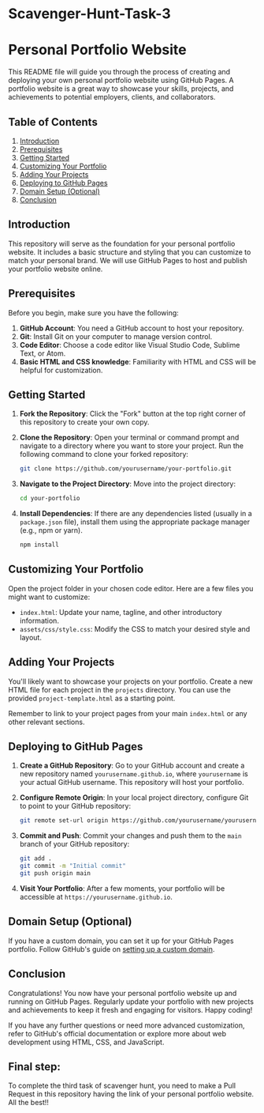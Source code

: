 # Scavenger-Hunt-Task-3 

# Personal Portfolio Website 

This README file will guide you through the process of creating and deploying your own personal portfolio website using GitHub Pages. A portfolio website is a great way to showcase your skills, projects, and achievements to potential employers, clients, and collaborators.

## Table of Contents
1. [Introduction](#introduction)
2. [Prerequisites](#prerequisites)
3. [Getting Started](#getting-started)
4. [Customizing Your Portfolio](#customizing-your-portfolio)
5. [Adding Your Projects](#adding-your-projects)
6. [Deploying to GitHub Pages](#deploying-to-github-pages)
7. [Domain Setup (Optional)](#domain-setup-optional)
8. [Conclusion](#conclusion)

## Introduction

This repository will serve as the foundation for your personal portfolio website. It includes a basic structure and styling that you can customize to match your personal brand. We will use GitHub Pages to host and publish your portfolio website online.

## Prerequisites

Before you begin, make sure you have the following:

1. **GitHub Account**: You need a GitHub account to host your repository.
2. **Git**: Install Git on your computer to manage version control.
3. **Code Editor**: Choose a code editor like Visual Studio Code, Sublime Text, or Atom.
4. **Basic HTML and CSS knowledge**: Familiarity with HTML and CSS will be helpful for customization.

## Getting Started

1. **Fork the Repository**: Click the "Fork" button at the top right corner of this repository to create your own copy.

2. **Clone the Repository**: Open your terminal or command prompt and navigate to a directory where you want to store your project. Run the following command to clone your forked repository:
   
   ```bash
   git clone https://github.com/yourusername/your-portfolio.git
   ```
   
3. **Navigate to the Project Directory**: Move into the project directory:
   
   ```bash
   cd your-portfolio
   ```

4. **Install Dependencies**: If there are any dependencies listed (usually in a `package.json` file), install them using the appropriate package manager (e.g., npm or yarn).
   
   ```bash
   npm install
   ```

## Customizing Your Portfolio

Open the project folder in your chosen code editor. Here are a few files you might want to customize:

- `index.html`: Update your name, tagline, and other introductory information.
- `assets/css/style.css`: Modify the CSS to match your desired style and layout.

## Adding Your Projects

You'll likely want to showcase your projects on your portfolio. Create a new HTML file for each project in the `projects` directory. You can use the provided `project-template.html` as a starting point.

Remember to link to your project pages from your main `index.html` or any other relevant sections.

## Deploying to GitHub Pages

1. **Create a GitHub Repository**: Go to your GitHub account and create a new repository named `yourusername.github.io`, where `yourusername` is your actual GitHub username. This repository will host your portfolio.

2. **Configure Remote Origin**: In your local project directory, configure Git to point to your GitHub repository:

   ```bash
   git remote set-url origin https://github.com/yourusername/yourusername.github.io.git
   ```

3. **Commit and Push**: Commit your changes and push them to the `main` branch of your GitHub repository:

   ```bash
   git add .
   git commit -m "Initial commit"
   git push origin main
   ```

4. **Visit Your Portfolio**: After a few moments, your portfolio will be accessible at `https://yourusername.github.io`.

## Domain Setup (Optional)

If you have a custom domain, you can set it up for your GitHub Pages portfolio. Follow GitHub's guide on [setting up a custom domain](https://docs.github.com/en/pages/configuring-a-custom-domain-for-your-github-pages-site).

## Conclusion

Congratulations! You now have your personal portfolio website up and running on GitHub Pages. Regularly update your portfolio with new projects and achievements to keep it fresh and engaging for visitors. Happy coding!

If you have any further questions or need more advanced customization, refer to GitHub's official documentation or explore more about web development using HTML, CSS, and JavaScript.

## Final step:
To complete the third task of scavenger hunt, you need to make a Pull Request in this repository having the link of your personal portfolio website. 
All the best!!
